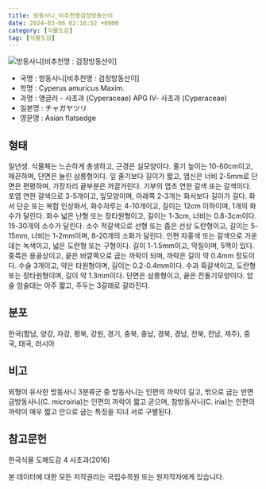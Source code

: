```yaml
---
title: 방동사니_비추천명검정방동산이
date: 2024-03-06 02:16:52 +0800
category: [식물도감]
tag: [식물도감]
---
```




![방동사니[비추천명 : 검정방동산이]](/fileUpload/plants/basic/Cyperaceae/Cyperus/5666/1_th2.JPG)
- 국명 : 방동사니[비추천명 : 검정방동산이]
- 학명 : Cyperus amuricus Maxim.
- 과명 : 앵글러 - 사초과 (Cyperaceae) APG Ⅳ- 사초과 (Cyperaceae)
- 일본명 : チャガヤツリ
- 영문명 : Asian flatsedge


## 형태
일년생. 식물체는 느슨하게 총생하고, 근경은 실모양이다. 줄기 높이는 10-60cm이고, 매끈하며, 단면은 눌린 삼릉형이다. 잎 줄기보다 길이가 짧고, 엽신은 너비 2-5mm로 단면은 편평하며, 가장자리 끝부분은 까끌거린다. 기부의 엽초 연한 갈색 또는 갈색이다. 포엽 연한 갈색으로 3-5개이고, 잎모양이며, 아래쪽 2-3개는 화서보다 길이가 길다. 화서 단순 또는 복합 인상화서, 화수자루는 4-10개이고, 길이는 12cm 이하이며, 1개의 화수가 달린다. 화수 넓은 난형 또는 장타원형이고, 길이는 1-3cm, 너비는 0.8-3cm이다. 15-30개의 소수가 달린다. 소수 적갈색으로 선형 또는 좁은 선상 도란형이고, 길이는 5-15mm, 너비는 1-2mm이며, 8-20개의 소화가 달린다. 인편 자홍색 또는 갈색으로 가운데는 녹색이고, 넓은 도란형 또는 구형이다. 길이 1-1.5mm이고, 막질이며, 5맥이 있다. 중륵은 용골상이고, 끝은 바깥쪽으로 굽는 까락이 되며, 까락은 길이 약 0.4mm 정도이다. 수술 3개이고, 약은 타원형이며, 길이는 0.2-0.4mm이다. 수과 흑갈색이고, 도란형 또는 장타원형이며, 길이 약 1.3mm이다. 단면은 삼릉형이고, 끝은 잔돌기모양이다. 암술 암술대는 아주 짧고, 주두는 3갈래로 갈라진다.
## 분포
한국(함남, 양강, 자강, 평북, 강원, 경기, 충북, 충남, 경북, 경남, 전북, 전남, 제주), 중국, 태국, 러시아
## 비고
외형이 유사한 방동사니 3분류군 중 방동사니는 인편의 까락이 길고, 밖으로 굽는 반면 금방동사니(C. microiria)는 인편의 까락이 짧고 곧으며, 참방동사니(C. iria)는 인편의 까락이 매우 짧고 안으로 굽는 특징을 지녀 서로 구별된다.
## 참고문헌
한국식물 도해도감 4 사초과(2016)






본 데이터에 대한 모든 저작권리는 국립수목원 또는 원저작자에게 있습니다.
